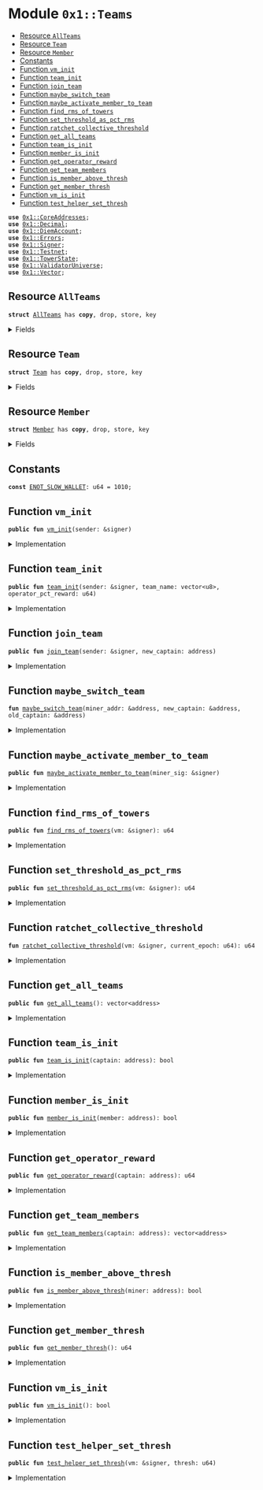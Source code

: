 
<a name="0x1_Teams"></a>

# Module `0x1::Teams`



-  [Resource `AllTeams`](#0x1_Teams_AllTeams)
-  [Resource `Team`](#0x1_Teams_Team)
-  [Resource `Member`](#0x1_Teams_Member)
-  [Constants](#@Constants_0)
-  [Function `vm_init`](#0x1_Teams_vm_init)
-  [Function `team_init`](#0x1_Teams_team_init)
-  [Function `join_team`](#0x1_Teams_join_team)
-  [Function `maybe_switch_team`](#0x1_Teams_maybe_switch_team)
-  [Function `maybe_activate_member_to_team`](#0x1_Teams_maybe_activate_member_to_team)
-  [Function `find_rms_of_towers`](#0x1_Teams_find_rms_of_towers)
-  [Function `set_threshold_as_pct_rms`](#0x1_Teams_set_threshold_as_pct_rms)
-  [Function `ratchet_collective_threshold`](#0x1_Teams_ratchet_collective_threshold)
-  [Function `get_all_teams`](#0x1_Teams_get_all_teams)
-  [Function `team_is_init`](#0x1_Teams_team_is_init)
-  [Function `member_is_init`](#0x1_Teams_member_is_init)
-  [Function `get_operator_reward`](#0x1_Teams_get_operator_reward)
-  [Function `get_team_members`](#0x1_Teams_get_team_members)
-  [Function `is_member_above_thresh`](#0x1_Teams_is_member_above_thresh)
-  [Function `get_member_thresh`](#0x1_Teams_get_member_thresh)
-  [Function `vm_is_init`](#0x1_Teams_vm_is_init)
-  [Function `test_helper_set_thresh`](#0x1_Teams_test_helper_set_thresh)


<pre><code><b>use</b> <a href="CoreAddresses.md#0x1_CoreAddresses">0x1::CoreAddresses</a>;
<b>use</b> <a href="Decimal.md#0x1_Decimal">0x1::Decimal</a>;
<b>use</b> <a href="DiemAccount.md#0x1_DiemAccount">0x1::DiemAccount</a>;
<b>use</b> <a href="../../../../../../move-stdlib/docs/Errors.md#0x1_Errors">0x1::Errors</a>;
<b>use</b> <a href="../../../../../../move-stdlib/docs/Signer.md#0x1_Signer">0x1::Signer</a>;
<b>use</b> <a href="Testnet.md#0x1_Testnet">0x1::Testnet</a>;
<b>use</b> <a href="TowerState.md#0x1_TowerState">0x1::TowerState</a>;
<b>use</b> <a href="ValidatorUniverse.md#0x1_ValidatorUniverse">0x1::ValidatorUniverse</a>;
<b>use</b> <a href="../../../../../../move-stdlib/docs/Vector.md#0x1_Vector">0x1::Vector</a>;
</code></pre>



<a name="0x1_Teams_AllTeams"></a>

## Resource `AllTeams`



<pre><code><b>struct</b> <a href="Teams.md#0x1_Teams_AllTeams">AllTeams</a> has <b>copy</b>, drop, store, key
</code></pre>



<details>
<summary>Fields</summary>


<dl>
<dt>
<code>teams_list: vector&lt;address&gt;</code>
</dt>
<dd>

</dd>
<dt>
<code>collective_threshold_epoch: u64</code>
</dt>
<dd>

</dd>
<dt>
<code>member_threshold_epoch: u64</code>
</dt>
<dd>

</dd>
<dt>
<code>tower_height_rms: u64</code>
</dt>
<dd>

</dd>
</dl>


</details>

<a name="0x1_Teams_Team"></a>

## Resource `Team`



<pre><code><b>struct</b> <a href="Teams.md#0x1_Teams_Team">Team</a> has <b>copy</b>, drop, store, key
</code></pre>



<details>
<summary>Fields</summary>


<dl>
<dt>
<code>captain: address</code>
</dt>
<dd>

</dd>
<dt>
<code>members: vector&lt;address&gt;</code>
</dt>
<dd>

</dd>
<dt>
<code>operator_pct_reward: u64</code>
</dt>
<dd>

</dd>
<dt>
<code>collective_tower_height_this_epoch: u64</code>
</dt>
<dd>

</dd>
<dt>
<code>team_name: vector&lt;u8&gt;</code>
</dt>
<dd>

</dd>
<dt>
<code>description: vector&lt;u8&gt;</code>
</dt>
<dd>

</dd>
<dt>
<code>count_all_members: u64</code>
</dt>
<dd>

</dd>
<dt>
<code>count_active: u64</code>
</dt>
<dd>

</dd>
</dl>


</details>

<a name="0x1_Teams_Member"></a>

## Resource `Member`



<pre><code><b>struct</b> <a href="Teams.md#0x1_Teams_Member">Member</a> has <b>copy</b>, drop, store, key
</code></pre>



<details>
<summary>Fields</summary>


<dl>
<dt>
<code>captain_address: address</code>
</dt>
<dd>

</dd>
<dt>
<code>mining_above_threshold: bool</code>
</dt>
<dd>

</dd>
</dl>


</details>

<a name="@Constants_0"></a>

## Constants


<a name="0x1_Teams_ENOT_SLOW_WALLET"></a>



<pre><code><b>const</b> <a href="Teams.md#0x1_Teams_ENOT_SLOW_WALLET">ENOT_SLOW_WALLET</a>: u64 = 1010;
</code></pre>



<a name="0x1_Teams_vm_init"></a>

## Function `vm_init`



<pre><code><b>public</b> <b>fun</b> <a href="Teams.md#0x1_Teams_vm_init">vm_init</a>(sender: &signer)
</code></pre>



<details>
<summary>Implementation</summary>


<pre><code><b>public</b> <b>fun</b> <a href="Teams.md#0x1_Teams_vm_init">vm_init</a>(sender: &signer) {
  <a href="CoreAddresses.md#0x1_CoreAddresses_assert_vm">CoreAddresses::assert_vm</a>(sender);
  <b>if</b> (!<b>exists</b>&lt;<a href="Teams.md#0x1_Teams_AllTeams">AllTeams</a>&gt;(<a href="CoreAddresses.md#0x1_CoreAddresses_VM_RESERVED_ADDRESS">CoreAddresses::VM_RESERVED_ADDRESS</a>())) {
    move_to&lt;<a href="Teams.md#0x1_Teams_AllTeams">AllTeams</a>&gt;(
      sender,
      <a href="Teams.md#0x1_Teams_AllTeams">AllTeams</a> {
        teams_list: <a href="../../../../../../move-stdlib/docs/Vector.md#0x1_Vector_empty">Vector::empty</a>(),
        collective_threshold_epoch: 0,
        member_threshold_epoch: 0,
        tower_height_rms: 0,
      }
    );
  }
}
</code></pre>



</details>

<a name="0x1_Teams_team_init"></a>

## Function `team_init`



<pre><code><b>public</b> <b>fun</b> <a href="Teams.md#0x1_Teams_team_init">team_init</a>(sender: &signer, team_name: vector&lt;u8&gt;, operator_pct_reward: u64)
</code></pre>



<details>
<summary>Implementation</summary>


<pre><code><b>public</b> <b>fun</b> <a href="Teams.md#0x1_Teams_team_init">team_init</a>(sender: &signer, team_name: vector&lt;u8&gt;, operator_pct_reward: u64) {
  <b>if</b> (operator_pct_reward &lt; 10 || operator_pct_reward &gt; 100 ) {
    <b>return</b>
  };

  <b>assert</b>(<a href="ValidatorUniverse.md#0x1_ValidatorUniverse_is_in_universe">ValidatorUniverse::is_in_universe</a>(<a href="../../../../../../move-stdlib/docs/Signer.md#0x1_Signer_address_of">Signer::address_of</a>(sender)), 201301001);
  // An "captain", who is already a validator account, stores the <a href="Teams.md#0x1_Teams_Team">Team</a> <b>struct</b> on their account.
  // the <a href="Teams.md#0x1_Teams_AllTeams">AllTeams</a> <b>struct</b> is saved in the 0x0 account, and needs <b>to</b> be initialized before this is called.

  // check vm has initialized the <b>struct</b>, otherwise exit early.
  <b>if</b> (!<b>exists</b>&lt;<a href="Teams.md#0x1_Teams_AllTeams">AllTeams</a>&gt;(<a href="CoreAddresses.md#0x1_CoreAddresses_VM_RESERVED_ADDRESS">CoreAddresses::VM_RESERVED_ADDRESS</a>())) {
    <b>return</b>
};

move_to&lt;<a href="Teams.md#0x1_Teams_Team">Team</a>&gt;(
    sender,
    <a href="Teams.md#0x1_Teams_Team">Team</a> {
      captain: <a href="../../../../../../move-stdlib/docs/Signer.md#0x1_Signer_address_of">Signer::address_of</a>(sender), // A validator account.
      members: <a href="../../../../../../move-stdlib/docs/Vector.md#0x1_Vector_empty">Vector::empty</a>&lt;address&gt;(),
      operator_pct_reward, // the percentage of the rewards that the captain proposes <b>to</b> go <b>to</b> the validator operator.
      collective_tower_height_this_epoch: 0,

      team_name, // A validator account.
      description: <a href="../../../../../../move-stdlib/docs/Vector.md#0x1_Vector_empty">Vector::empty</a>&lt;u8&gt;(), // TODO: Change this
      count_all_members: 0,
      count_active: 0,

    }
  );
}
</code></pre>



</details>

<a name="0x1_Teams_join_team"></a>

## Function `join_team`



<pre><code><b>public</b> <b>fun</b> <a href="Teams.md#0x1_Teams_join_team">join_team</a>(sender: &signer, new_captain: address)
</code></pre>



<details>
<summary>Implementation</summary>


<pre><code><b>public</b> <b>fun</b> <a href="Teams.md#0x1_Teams_join_team">join_team</a>(sender: &signer, new_captain: address) <b>acquires</b> <a href="Teams.md#0x1_Teams_Member">Member</a>, <a href="Teams.md#0x1_Teams_Team">Team</a> {
  <b>let</b> addr = <a href="../../../../../../move-stdlib/docs/Signer.md#0x1_Signer_address_of">Signer::address_of</a>(sender);
  // needs <b>to</b> check <b>if</b> this is a slow wallet.
  // ask user <b>to</b> resubmit <b>if</b> not a slow wallet, so they are explicitly setting it, no surprises, no tears.

  <b>assert</b>(<a href="DiemAccount.md#0x1_DiemAccount_is_slow">DiemAccount::is_slow</a>(addr), <a href="Teams.md#0x1_Teams_ENOT_SLOW_WALLET">ENOT_SLOW_WALLET</a>);

  // bob wants <b>to</b> switch <b>to</b> a different <a href="Teams.md#0x1_Teams_Team">Team</a>.
  <b>if</b> (<b>exists</b>&lt;<a href="Teams.md#0x1_Teams_Member">Member</a>&gt;(addr)) {
    <b>let</b> member_state = borrow_global_mut&lt;<a href="Teams.md#0x1_Teams_Member">Member</a>&gt;(addr);
    <b>let</b> old_captain = member_state.captain_address;
    <a href="Teams.md#0x1_Teams_maybe_switch_team">maybe_switch_team</a>(&addr, &new_captain, &old_captain);

    // <b>update</b> the membership list of the former captain
    member_state.captain_address = new_captain;


// TODO: Do we need <b>to</b> reset mining_above_threshold <b>if</b> they are switching?
  } <b>else</b> { // first time joining a <a href="Teams.md#0x1_Teams_Team">Team</a>.
    move_to&lt;<a href="Teams.md#0x1_Teams_Member">Member</a>&gt;(sender, <a href="Teams.md#0x1_Teams_Member">Member</a> {
      captain_address: new_captain,
      mining_above_threshold: <b>false</b>,
    });
  };
}
</code></pre>



</details>

<a name="0x1_Teams_maybe_switch_team"></a>

## Function `maybe_switch_team`



<pre><code><b>fun</b> <a href="Teams.md#0x1_Teams_maybe_switch_team">maybe_switch_team</a>(miner_addr: &address, new_captain: &address, old_captain: &address)
</code></pre>



<details>
<summary>Implementation</summary>


<pre><code><b>fun</b> <a href="Teams.md#0x1_Teams_maybe_switch_team">maybe_switch_team</a>(miner_addr: &address, new_captain: &address, old_captain: &address) <b>acquires</b> <a href="Teams.md#0x1_Teams_Team">Team</a> {

  // search for member, and drop
  <b>let</b> old_team = borrow_global_mut&lt;<a href="Teams.md#0x1_Teams_Team">Team</a>&gt;(*old_captain);
  <b>let</b> (found, i) = <a href="../../../../../../move-stdlib/docs/Vector.md#0x1_Vector_index_of">Vector::index_of</a>&lt;address&gt;(&old_team.members, miner_addr);
  <b>if</b> (found) {
    <a href="../../../../../../move-stdlib/docs/Vector.md#0x1_Vector_remove">Vector::remove</a>(&<b>mut</b> old_team.members, i);
  };

  // join new team
  <b>let</b> new_team = borrow_global_mut&lt;<a href="Teams.md#0x1_Teams_Team">Team</a>&gt;(*new_captain);
  <b>let</b> (found, _) = <a href="../../../../../../move-stdlib/docs/Vector.md#0x1_Vector_index_of">Vector::index_of</a>&lt;address&gt;(&new_team.members, miner_addr);
  <b>if</b> (!found) {
    <a href="../../../../../../move-stdlib/docs/Vector.md#0x1_Vector_push_back">Vector::push_back</a>&lt;address&gt;(&<b>mut</b> new_team.members, *miner_addr);
  };
}
</code></pre>



</details>

<a name="0x1_Teams_maybe_activate_member_to_team"></a>

## Function `maybe_activate_member_to_team`



<pre><code><b>public</b> <b>fun</b> <a href="Teams.md#0x1_Teams_maybe_activate_member_to_team">maybe_activate_member_to_team</a>(miner_sig: &signer)
</code></pre>



<details>
<summary>Implementation</summary>


<pre><code><b>public</b> <b>fun</b> <a href="Teams.md#0x1_Teams_maybe_activate_member_to_team">maybe_activate_member_to_team</a>(miner_sig: &signer) <b>acquires</b> <a href="Teams.md#0x1_Teams_Member">Member</a>, <a href="Teams.md#0x1_Teams_Team">Team</a>, <a href="Teams.md#0x1_Teams_AllTeams">AllTeams</a> {
  <b>let</b> miner_addr = <a href="../../../../../../move-stdlib/docs/Signer.md#0x1_Signer_address_of">Signer::address_of</a>(miner_sig);

  // check <b>if</b> user has a team preference
  <b>if</b> (!<b>exists</b>&lt;<a href="Teams.md#0x1_Teams_Member">Member</a>&gt;(miner_addr)) { <b>return</b> };

  <b>let</b> member_state = borrow_global&lt;<a href="Teams.md#0x1_Teams_Member">Member</a>&gt;(miner_addr);

  // Find the user team preference.
  <b>let</b> all_teams = borrow_global&lt;<a href="Teams.md#0x1_Teams_AllTeams">AllTeams</a>&gt;(<a href="CoreAddresses.md#0x1_CoreAddresses_VM_RESERVED_ADDRESS">CoreAddresses::VM_RESERVED_ADDRESS</a>());
  <b>let</b> miner_height = <a href="TowerState.md#0x1_TowerState_get_tower_height">TowerState::get_tower_height</a>(miner_addr);
  <b>if</b> (miner_height &gt; all_teams.member_threshold_epoch) {
    <b>let</b> team_state = borrow_global_mut&lt;<a href="Teams.md#0x1_Teams_Team">Team</a>&gt;(member_state.captain_address);

    <b>let</b> v = *&team_state.members;
    <b>let</b> already_there = <a href="../../../../../../move-stdlib/docs/Vector.md#0x1_Vector_contains">Vector::contains</a>&lt;address&gt;(&v, &miner_addr);

    <b>if</b> (!already_there) {
      <a href="../../../../../../move-stdlib/docs/Vector.md#0x1_Vector_push_back">Vector::push_back</a>(&<b>mut</b> v, miner_addr);
      team_state.members = v;
    }
  }
}
</code></pre>



</details>

<a name="0x1_Teams_find_rms_of_towers"></a>

## Function `find_rms_of_towers`



<pre><code><b>public</b> <b>fun</b> <a href="Teams.md#0x1_Teams_find_rms_of_towers">find_rms_of_towers</a>(vm: &signer): u64
</code></pre>



<details>
<summary>Implementation</summary>


<pre><code><b>public</b> <b>fun</b> <a href="Teams.md#0x1_Teams_find_rms_of_towers">find_rms_of_towers</a>(vm: &signer): u64 <b>acquires</b> <a href="Teams.md#0x1_Teams_AllTeams">AllTeams</a> {
  <a href="CoreAddresses.md#0x1_CoreAddresses_assert_vm">CoreAddresses::assert_vm</a>(vm);
  <b>let</b> miner_list = <a href="TowerState.md#0x1_TowerState_get_miner_list">TowerState::get_miner_list</a>();
  <b>let</b> len = <a href="../../../../../../move-stdlib/docs/Vector.md#0x1_Vector_length">Vector::length</a>&lt;address&gt;(&miner_list);

  // 1. sum the squares
  <b>let</b> sum_squares = 0;

  <b>let</b> i = 0;
  <b>while</b> (i &lt; len)  {
    <b>let</b> addr = <a href="../../../../../../move-stdlib/docs/Vector.md#0x1_Vector_borrow">Vector::borrow</a>(&miner_list, i);
    <b>let</b> count = <a href="TowerState.md#0x1_TowerState_get_tower_height">TowerState::get_tower_height</a>(*addr);

    sum_squares = sum_squares + (count*count);
    i = i + 1;
  };

  // 2. divide by len
  <b>let</b> divided = sum_squares / len;

  // 3. take square root
  <b>let</b> d = <a href="Decimal.md#0x1_Decimal_new">Decimal::new</a>(<b>true</b>, (divided <b>as</b> u128) , 0);
  <b>let</b> rms = <a href="Decimal.md#0x1_Decimal_sqrt">Decimal::sqrt</a>(&d);

  <b>let</b> trunc = <a href="Decimal.md#0x1_Decimal_trunc">Decimal::trunc</a>(&rms);
  <b>let</b> (_, int, frac) = <a href="Decimal.md#0x1_Decimal_unwrap">Decimal::unwrap</a>(&trunc);

  // after truncation the fractional part should be 0
  <b>if</b> (frac &gt; 0) { <b>return</b> 0 };

  <b>if</b> (int &gt; 0) {
    // <b>let</b> rms = 10;
    <b>let</b> s = borrow_global_mut&lt;<a href="Teams.md#0x1_Teams_AllTeams">AllTeams</a>&gt;(<a href="CoreAddresses.md#0x1_CoreAddresses_VM_RESERVED_ADDRESS">CoreAddresses::VM_RESERVED_ADDRESS</a>());
    s.tower_height_rms = (int <b>as</b> u64);

    <b>return</b> *&s.tower_height_rms
  };

  0
}
</code></pre>



</details>

<a name="0x1_Teams_set_threshold_as_pct_rms"></a>

## Function `set_threshold_as_pct_rms`



<pre><code><b>public</b> <b>fun</b> <a href="Teams.md#0x1_Teams_set_threshold_as_pct_rms">set_threshold_as_pct_rms</a>(vm: &signer): u64
</code></pre>



<details>
<summary>Implementation</summary>


<pre><code><b>public</b> <b>fun</b> <a href="Teams.md#0x1_Teams_set_threshold_as_pct_rms">set_threshold_as_pct_rms</a>(vm: &signer): u64 <b>acquires</b> <a href="Teams.md#0x1_Teams_AllTeams">AllTeams</a> {

  <a href="CoreAddresses.md#0x1_CoreAddresses_assert_vm">CoreAddresses::assert_vm</a>(vm);

  <b>let</b> s = borrow_global_mut&lt;<a href="Teams.md#0x1_Teams_AllTeams">AllTeams</a>&gt;(<a href="CoreAddresses.md#0x1_CoreAddresses_VM_RESERVED_ADDRESS">CoreAddresses::VM_RESERVED_ADDRESS</a>());
  // TODO: decide the final threshold. Using 25% of RMS for simplicity
  <b>let</b> thresh = s.tower_height_rms / 4;

  s.member_threshold_epoch = thresh;

  *&s.member_threshold_epoch
}
</code></pre>



</details>

<a name="0x1_Teams_ratchet_collective_threshold"></a>

## Function `ratchet_collective_threshold`



<pre><code><b>fun</b> <a href="Teams.md#0x1_Teams_ratchet_collective_threshold">ratchet_collective_threshold</a>(vm: &signer, current_epoch: u64): u64
</code></pre>



<details>
<summary>Implementation</summary>


<pre><code><b>fun</b> <a href="Teams.md#0x1_Teams_ratchet_collective_threshold">ratchet_collective_threshold</a>(vm: &signer, current_epoch: u64): u64 <b>acquires</b> <a href="Teams.md#0x1_Teams_AllTeams">AllTeams</a> {
  <a href="CoreAddresses.md#0x1_CoreAddresses_assert_vm">CoreAddresses::assert_vm</a>(vm);

  <b>let</b> ratchet = 10; //todo

  <b>let</b> s = borrow_global_mut&lt;<a href="Teams.md#0x1_Teams_AllTeams">AllTeams</a>&gt;(<a href="CoreAddresses.md#0x1_CoreAddresses_VM_RESERVED_ADDRESS">CoreAddresses::VM_RESERVED_ADDRESS</a>());

  // safety mechanism, no single account should have enough tower height <b>to</b> be able <b>to</b> enter validator set.
  // the minimum threshold should be 1 + the maximum number of proofs able <b>to</b> be mined from start of network
  <b>let</b> min_thresh = current_epoch * 72;
  <b>if</b> (s.collective_threshold_epoch &lt; min_thresh) {
    s.collective_threshold_epoch = min_thresh;
  };

  s.collective_threshold_epoch = s.collective_threshold_epoch + ratchet;

  *&s.collective_threshold_epoch

}
</code></pre>



</details>

<a name="0x1_Teams_get_all_teams"></a>

## Function `get_all_teams`



<pre><code><b>public</b> <b>fun</b> <a href="Teams.md#0x1_Teams_get_all_teams">get_all_teams</a>(): vector&lt;address&gt;
</code></pre>



<details>
<summary>Implementation</summary>


<pre><code><b>public</b> <b>fun</b> <a href="Teams.md#0x1_Teams_get_all_teams">get_all_teams</a>(): vector&lt;address&gt; <b>acquires</b> <a href="Teams.md#0x1_Teams_AllTeams">AllTeams</a> {
  <b>if</b> (<b>exists</b>&lt;<a href="Teams.md#0x1_Teams_AllTeams">AllTeams</a>&gt;(<a href="CoreAddresses.md#0x1_CoreAddresses_VM_RESERVED_ADDRESS">CoreAddresses::VM_RESERVED_ADDRESS</a>())) {
    <b>let</b> list = borrow_global&lt;<a href="Teams.md#0x1_Teams_AllTeams">AllTeams</a>&gt;(<a href="CoreAddresses.md#0x1_CoreAddresses_VM_RESERVED_ADDRESS">CoreAddresses::VM_RESERVED_ADDRESS</a>());
    <b>return</b> *&list.teams_list
  } <b>else</b> {
    <a href="../../../../../../move-stdlib/docs/Vector.md#0x1_Vector_empty">Vector::empty</a>&lt;address&gt;()
  }
}
</code></pre>



</details>

<a name="0x1_Teams_team_is_init"></a>

## Function `team_is_init`



<pre><code><b>public</b> <b>fun</b> <a href="Teams.md#0x1_Teams_team_is_init">team_is_init</a>(captain: address): bool
</code></pre>



<details>
<summary>Implementation</summary>


<pre><code><b>public</b> <b>fun</b> <a href="Teams.md#0x1_Teams_team_is_init">team_is_init</a>(captain: address): bool {
  <b>exists</b>&lt;<a href="Teams.md#0x1_Teams_Team">Team</a>&gt;(captain)
}
</code></pre>



</details>

<a name="0x1_Teams_member_is_init"></a>

## Function `member_is_init`



<pre><code><b>public</b> <b>fun</b> <a href="Teams.md#0x1_Teams_member_is_init">member_is_init</a>(member: address): bool
</code></pre>



<details>
<summary>Implementation</summary>


<pre><code><b>public</b> <b>fun</b> <a href="Teams.md#0x1_Teams_member_is_init">member_is_init</a>(member: address): bool {
  <b>exists</b>&lt;<a href="Teams.md#0x1_Teams_Member">Member</a>&gt;(member)
}
</code></pre>



</details>

<a name="0x1_Teams_get_operator_reward"></a>

## Function `get_operator_reward`



<pre><code><b>public</b> <b>fun</b> <a href="Teams.md#0x1_Teams_get_operator_reward">get_operator_reward</a>(captain: address): u64
</code></pre>



<details>
<summary>Implementation</summary>


<pre><code><b>public</b> <b>fun</b> <a href="Teams.md#0x1_Teams_get_operator_reward">get_operator_reward</a>(captain: address):u64 <b>acquires</b> <a href="Teams.md#0x1_Teams_Team">Team</a> {
  <b>if</b> (<a href="Teams.md#0x1_Teams_team_is_init">team_is_init</a>(captain)) {
    <b>let</b> s = borrow_global_mut&lt;<a href="Teams.md#0x1_Teams_Team">Team</a>&gt;(captain);
    <b>return</b> *&s.operator_pct_reward
  };
  0
}
</code></pre>



</details>

<a name="0x1_Teams_get_team_members"></a>

## Function `get_team_members`



<pre><code><b>public</b> <b>fun</b> <a href="Teams.md#0x1_Teams_get_team_members">get_team_members</a>(captain: address): vector&lt;address&gt;
</code></pre>



<details>
<summary>Implementation</summary>


<pre><code><b>public</b> <b>fun</b> <a href="Teams.md#0x1_Teams_get_team_members">get_team_members</a>(captain: address):vector&lt;address&gt; <b>acquires</b> <a href="Teams.md#0x1_Teams_Team">Team</a> {
  <b>if</b> (<a href="Teams.md#0x1_Teams_team_is_init">team_is_init</a>(captain)) {
    <b>let</b> s = borrow_global_mut&lt;<a href="Teams.md#0x1_Teams_Team">Team</a>&gt;(captain);
    <b>return</b> *&s.members
  };
  <a href="../../../../../../move-stdlib/docs/Vector.md#0x1_Vector_empty">Vector::empty</a>&lt;address&gt;()
}
</code></pre>



</details>

<a name="0x1_Teams_is_member_above_thresh"></a>

## Function `is_member_above_thresh`



<pre><code><b>public</b> <b>fun</b> <a href="Teams.md#0x1_Teams_is_member_above_thresh">is_member_above_thresh</a>(miner: address): bool
</code></pre>



<details>
<summary>Implementation</summary>


<pre><code><b>public</b> <b>fun</b> <a href="Teams.md#0x1_Teams_is_member_above_thresh">is_member_above_thresh</a>(miner: address):bool <b>acquires</b> <a href="Teams.md#0x1_Teams_AllTeams">AllTeams</a> {
  <b>let</b> c = <a href="TowerState.md#0x1_TowerState_get_tower_height">TowerState::get_tower_height</a>(miner);
  (c &gt; <a href="Teams.md#0x1_Teams_get_member_thresh">get_member_thresh</a>())
}
</code></pre>



</details>

<a name="0x1_Teams_get_member_thresh"></a>

## Function `get_member_thresh`



<pre><code><b>public</b> <b>fun</b> <a href="Teams.md#0x1_Teams_get_member_thresh">get_member_thresh</a>(): u64
</code></pre>



<details>
<summary>Implementation</summary>


<pre><code><b>public</b> <b>fun</b> <a href="Teams.md#0x1_Teams_get_member_thresh">get_member_thresh</a>():u64 <b>acquires</b> <a href="Teams.md#0x1_Teams_AllTeams">AllTeams</a> {
  <b>if</b> (<b>exists</b>&lt;<a href="Teams.md#0x1_Teams_AllTeams">AllTeams</a>&gt;(<a href="CoreAddresses.md#0x1_CoreAddresses_VM_RESERVED_ADDRESS">CoreAddresses::VM_RESERVED_ADDRESS</a>())) {
    <b>let</b> s = borrow_global_mut&lt;<a href="Teams.md#0x1_Teams_AllTeams">AllTeams</a>&gt;(<a href="CoreAddresses.md#0x1_CoreAddresses_VM_RESERVED_ADDRESS">CoreAddresses::VM_RESERVED_ADDRESS</a>());
    <b>return</b> *&s.member_threshold_epoch
  };
  0
}
</code></pre>



</details>

<a name="0x1_Teams_vm_is_init"></a>

## Function `vm_is_init`



<pre><code><b>public</b> <b>fun</b> <a href="Teams.md#0x1_Teams_vm_is_init">vm_is_init</a>(): bool
</code></pre>



<details>
<summary>Implementation</summary>


<pre><code><b>public</b> <b>fun</b> <a href="Teams.md#0x1_Teams_vm_is_init">vm_is_init</a>(): bool {
  <b>exists</b>&lt;<a href="Teams.md#0x1_Teams_AllTeams">AllTeams</a>&gt;(<a href="CoreAddresses.md#0x1_CoreAddresses_VM_RESERVED_ADDRESS">CoreAddresses::VM_RESERVED_ADDRESS</a>())
}
</code></pre>



</details>

<a name="0x1_Teams_test_helper_set_thresh"></a>

## Function `test_helper_set_thresh`



<pre><code><b>public</b> <b>fun</b> <a href="Teams.md#0x1_Teams_test_helper_set_thresh">test_helper_set_thresh</a>(vm: &signer, thresh: u64)
</code></pre>



<details>
<summary>Implementation</summary>


<pre><code><b>public</b> <b>fun</b> <a href="Teams.md#0x1_Teams_test_helper_set_thresh">test_helper_set_thresh</a>(vm: &signer,  thresh: u64) <b>acquires</b> <a href="Teams.md#0x1_Teams_AllTeams">AllTeams</a> {
  <b>assert</b>(<a href="Testnet.md#0x1_Testnet_is_testnet">Testnet::is_testnet</a>(), <a href="../../../../../../move-stdlib/docs/Errors.md#0x1_Errors_invalid_state">Errors::invalid_state</a>(130118));
  <a href="CoreAddresses.md#0x1_CoreAddresses_assert_vm">CoreAddresses::assert_vm</a>(vm);

  <b>let</b> s = borrow_global_mut&lt;<a href="Teams.md#0x1_Teams_AllTeams">AllTeams</a>&gt;(<a href="CoreAddresses.md#0x1_CoreAddresses_VM_RESERVED_ADDRESS">CoreAddresses::VM_RESERVED_ADDRESS</a>());
  s.member_threshold_epoch = thresh;
}
</code></pre>



</details>


[//]: # ("File containing references which can be used from documentation")
[ACCESS_CONTROL]: https://github.com/diem/dip/blob/main/dips/dip-2.md
[ROLE]: https://github.com/diem/dip/blob/main/dips/dip-2.md#roles
[PERMISSION]: https://github.com/diem/dip/blob/main/dips/dip-2.md#permissions
